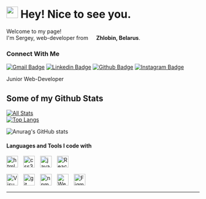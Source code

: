 <h1><img src="https://emojis.slackmojis.com/emojis/images/1531849430/4246/blob-sunglasses.gif?1531849430" width="30"/> Hey! Nice to see you.</h1>  

<p>Welcome to my page! </br> I'm Sergey, web-developer from <img src="https://cdn-icons.flaticon.com/png/512/5315/premium/5315671.png?token=exp=1642942184~hmac=570f68e30cd022324e8fce8ceeb4ca64" width="13"/> <b>Zhlobin, Belarus</b>.</p>  
  
### Connect With Me
[![Gmail Badge](https://img.shields.io/badge/-sergeyladorski@gmail.com-c14438?style=flat&logo=Gmail&logoColor=white&link=mailto:sergeyladorski@gmail.com)](mailto:sergeyladorski@gmail.com)
[![Linkedin Badge](https://img.shields.io/badge/-sergeyladorski-0072b1?style=flat&logo=Linkedin&logoColor=white&link=https://www.linkedin.com/in/sergeyladorski/)](https://www.linkedin.com/in/sergeyladorski/)
[![Github Badge](https://img.shields.io/badge/-sergeyladorski-grey?style=flat&logo=github&logoColor=white&link=https://github.com/sergeyladorski/)](https://www.github.com/sergeyladorski/)
[![Instagram Badge](https://img.shields.io/badge/-sergeyladorski-e95950?style=flat&logo=Instagram&logoColor=pink&link=https://www.instagram.com/sergey_ladorski/)](https://www.instagram.com/sergey_ladorski/)


<p align='left'>Junior Web-Developer</p>  

## Some of my Github Stats
[![All Stats](https://github-readme-stats-axpwmfcg3.vercel.app/api?username=sergeyladorski&show_icons=true&include_all_commits=true&count_private=true&hide=contribs)](https://github.com/sergeyladorski/github-readme-stats)  
[![Top Langs](https://github-readme-stats-axpwmfcg3.vercel.app/api/top-langs/?username=sergeyladorski&layout=compact)](https://github.com/sergeyladorski/github-readme-stats)


![Anurag's GitHub stats](https://github-readme-stats.vercel.app/api?username=sergeyladorski&show_icons=true&&bg_color=DEG,COLOR1,COLOR2,COLOR3...COLOR10)




#### Languages and Tools I code with
<p>
	<img alt="html5" src="https://github.com/get-icon/geticon/blob/master/icons/html-5.svg" style="margin-right: 10px" width="30px" height="30px" />
	<img alt="css3" src="https://github.com/get-icon/geticon/blob/master/icons/css-3.svg" style="margin-right: 10px" width="30px" height="30px" />
	<img alt="javascript" src="https://github.com/get-icon/geticon/blob/master/icons/javascript.svg" style="margin-right: 10px" width="30px" height="30px" />
	<img alt="React" src="https://github.com/get-icon/geticon/blob/master/icons/react.svg" style="margin-right: 10px" width="30px" height="30px" /> 
</p>  

<p>
	<img alt="Visual Studio Code" src="https://github.com/get-icon/geticon/blob/master/icons/visual-studio-code.svg" style="margin-right: 10px" width="30px" height="30px" />
	<img alt="git" src="https://github.com/get-icon/geticon/blob/master/icons/git-icon.svg" style="margin-right: 10px" width="30px" height="30px" />
	<img alt="npm" src="https://github.com/get-icon/geticon/blob/master/icons/npm.svg" style="margin-right: 10px" width="30px" height="30px" />
	<img alt="Webpack" src="https://github.com/get-icon/geticon/blob/master/icons/webpack.svg" style="margin-right: 10px" width="30px" height="30px" />
	<img alt="Figma" src="https://github.com/get-icon/geticon/blob/master/icons/figma.svg" style="margin-right: 10px" width="30px" height="30px" />
</p>  

------------

